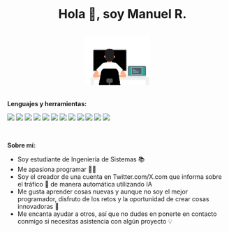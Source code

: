 <div id="user-content-toc">
  <ul align="center">
    <summary><h1 style="display: inline-block">Hola 👋, soy Manuel R.</h1></summary>
  </ul>
  <div align="center">
      <img src="https://raw.githubusercontent.com/manuel-marg/manuel-marg/51c59991c01da04b1179cd98c9fc209931dcf7a4/programador.gif" alt="Programador GIF">
  </div>
</div>

<br/>

**Lenguajes y herramientas:**
<p>
  <code><img width="15%" src="https://www.vectorlogo.zone/logos/javascript/javascript-ar21.svg"></code>
  <code><img width="15%" src="https://www.vectorlogo.zone/logos/typescriptlang/typescriptlang-ar21.svg"></code>
  <code><img width="15%" src="https://www.vectorlogo.zone/logos/python/python-ar21.svg"></code>
  <code><img width="15%" src="https://www.vectorlogo.zone/logos/angular/angular-ar21.svg"></code>
  <code><img width="15%" src="https://www.vectorlogo.zone/logos/reactjs/reactjs-ar21.svg"></code>
  <code><img width="15%" src="https://www.vectorlogo.zone/logos/getbootstrap/getbootstrap-ar21.svg"></code>
  <code><img width="15%" src="https://www.vectorlogo.zone/logos/nodejs/nodejs-ar21.svg"></code>
  <code><img width="15%" src="https://www.vectorlogo.zone/logos/java/java-horizontal.svg"></code>
  <code><img width="15%" src="https://www.vectorlogo.zone/logos/jupyter/jupyter-ar21.svg"></code>
  <code><img width="15%" src="https://www.vectorlogo.zone/logos/mysql/mysql-ar21.svg"></code>
  <code><img width="15%" src="https://www.vectorlogo.zone/logos/postgresql/postgresql-ar21.svg"></code>
  <code><img width="15%" src="https://www.vectorlogo.zone/logos/mongodb/mongodb-ar21.svg"></code>
</p>

<br/>

**Sobre mí:**
 - Soy estudiante de Ingeniería de Sistemas 📚
 - Me apasiona programar 🧑‍💻
 - Soy el creador de una cuenta en Twitter.com/X.com que informa sobre el tráfico 🚗 de manera automática utilizando IA
 - Me gusta aprender cosas nuevas y aunque no soy el mejor programador, disfruto de los retos y la oportunidad de crear cosas innovadoras 🚀
 - Me encanta ayudar a otros, así que no dudes en ponerte en contacto conmigo si necesitas asistencia con algún proyecto 💡
